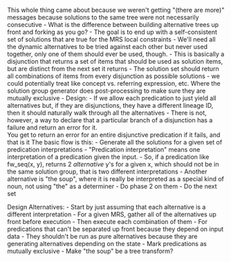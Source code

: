 This whole thing came about because we weren't getting "(there are more)" messages because solutions to the same tree were not necessarily consecutive
    - What is the difference between building alternative trees up front and forking as you go?
    - The goal is to end up with a self-consistent set of solutions that are true for the MRS local constraints
    - We'll need all the dynamic alternatives to be tried against each other but never used together, only one of them should ever be used, though.
        - This is basically a disjunction that returns a set of items that should be used as solution items, but are distinct from the next set it returns
            - The solution set should return all combinations of items from every disjunction as possible solutions
        - we could potentially treat like concept vs. referring expression, etc. Where the solution group generator does post-processing to make sure they are mutually exclusive
    - Design:
        - If we allow each predication to just yield all alternatives but, if they are disjunctions, they have a different lineage ID, then it should naturally walk through all the alternatives
        - There is not, however, a way to declare that a particular branch of a disjunction has a failure and return an error for it.  
            You get to return an error for an entire disjunctive predication if it fails, and that is it
The basic flow is this:
    - Generate all the solutions for a given set of predication interpretations
        - "Predication interpretation" means one interpretation of a predication given the input.
        - So, if a predication like fw_seq(x, y), returns 2 *alternative* y's for a given x, which should not be in the same solution group, that is two different interpretations
        - Another alternative is "the soup", where it is really be interpreted as a special kind of noun, not using "the" as a determiner
    - Do phase 2 on them
    - Do the next set


Design Alternatives:
    - Start by just assuming that each alternative is a different interpretation
        - For a given MRS, gather all of the alternatives up front before execution
        - Then execute each combination of them
    - For predications that can't be separated up front because they depend on input data
        - They shouldn't be run as pure alternatives because they are generating alternatives depending on the state
    - Mark predications as mutually exclusive
        - Make "the soup" be a tree transform?
